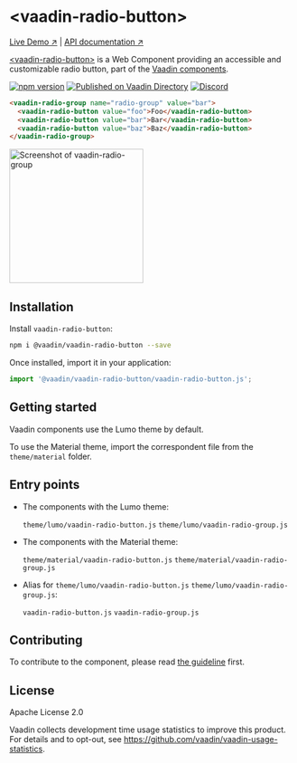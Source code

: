 # &lt;vaadin-radio-button&gt;

[Live Demo ↗](https://vaadin.com/components/vaadin-radio-button/html-examples)
|
[API documentation ↗](https://vaadin.com/components/vaadin-radio-button/html-api)

[&lt;vaadin-radio-button&gt;](https://vaadin.com/components/vaadin-radio-button) is a Web Component providing an accessible and customizable radio button, part of the [Vaadin components](https://vaadin.com/components).

[![npm version](https://badgen.net/npm/v/@vaadin/vaadin-radio-button)](https://www.npmjs.com/package/@vaadin/vaadin-radio-button)
[![Published on Vaadin Directory](https://img.shields.io/badge/Vaadin%20Directory-published-00b4f0.svg)](https://vaadin.com/directory/component/vaadinvaadin-radio-button)
[![Discord](https://img.shields.io/discord/732335336448852018?label=discord)](https://discord.gg/PHmkCKC)

```html
<vaadin-radio-group name="radio-group" value="bar">
  <vaadin-radio-button value="foo">Foo</vaadin-radio-button>
  <vaadin-radio-button value="bar">Bar</vaadin-radio-button>
  <vaadin-radio-button value="baz">Baz</vaadin-radio-button>
</vaadin-radio-group>
```

[<img src="https://raw.githubusercontent.com/vaadin/vaadin-radio-button/master/screenshot.png" width="237" alt="Screenshot of vaadin-radio-group">](https://vaadin.com/components/vaadin-radio-button)

## Installation

Install `vaadin-radio-button`:

```sh
npm i @vaadin/vaadin-radio-button --save
```

Once installed, import it in your application:

```js
import '@vaadin/vaadin-radio-button/vaadin-radio-button.js';
```

## Getting started

Vaadin components use the Lumo theme by default.

To use the Material theme, import the correspondent file from the `theme/material` folder.

## Entry points

- The components with the Lumo theme:

  `theme/lumo/vaadin-radio-button.js`
  `theme/lumo/vaadin-radio-group.js`

- The components with the Material theme:

  `theme/material/vaadin-radio-button.js`
  `theme/material/vaadin-radio-group.js`

- Alias for `theme/lumo/vaadin-radio-button.js`
  `theme/lumo/vaadin-radio-group.js`:

  `vaadin-radio-button.js`
  `vaadin-radio-group.js`

## Contributing

  To contribute to the component, please read [the guideline](https://github.com/vaadin/vaadin-core/blob/master/CONTRIBUTING.md) first.

## License

Apache License 2.0

Vaadin collects development time usage statistics to improve this product. For details and to opt-out, see https://github.com/vaadin/vaadin-usage-statistics.
